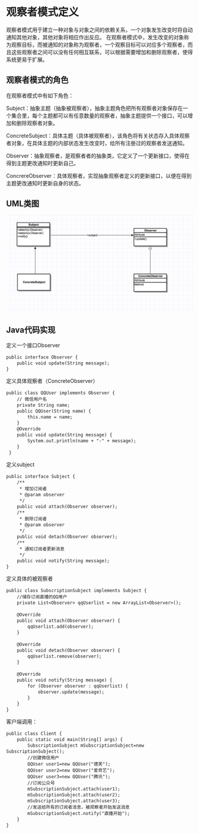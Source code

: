 # 观察者模式定义
观察者模式用于建立一种对象与对象之间的依赖关系，一个对象发生改变时将自动通知其他对象，其他对象将相应作出反应。
在观察者模式中，发生改变的对象称为观察目标，而被通知的对象称为观察者，一个观察目标可以对应多个观察者，而且这些观察者之间可以没有任何相互联系，可以根据需要增加和删除观察者，使得系统更易于扩展。

## 观察者模式的角色
在观察者模式中有如下角色： 

Subject：抽象主题（抽象被观察者），抽象主题角色把所有观察者对象保存在一个集合里，每个主题都可以有任意数量的观察者，抽象主题提供一个接口，可以增加和删除观察者对象。

ConcreteSubject：具体主题（具体被观察者），该角色将有关状态存入具体观察者对象，在具体主题的内部状态发生改变时，给所有注册过的观察者发送通知。

Observer：抽象观察者，是观察者者的抽象类，它定义了一个更新接口，使得在得到主题更改通知时更新自己。

ConcrereObserver：具体观察者，实现抽象观察者定义的更新接口，以便在得到主题更改通知时更新自身的状态。

## UML类图
![观察者UML](https://github.com/JessonYue/Design-Pattern-Learning/blob/master/resource/%E8%A7%82%E5%AF%9F%E8%80%85UML.png)

## Java代码实现
定义一个接口Observer
~~~
public interface Observer {
    public void update(String message);
}
~~~
定义具体观察者（ConcreteObserver）
~~~
public class QQUser implements Observer {
    // 微信用户名
    private String name;
    public QQUser(String name) {
        this.name = name;
    }
    @Override
    public void update(String message) {
        System.out.println(name + "-" + message);
    }
 }
~~~
定义subject
~~~
public interface Subject {
    /**
     * 增加订阅者
     * @param observer
     */
    public void attach(Observer observer);
    /**
     * 删除订阅者
     * @param observer
     */
    public void detach(Observer observer);
    /**
     * 通知订阅者更新消息
     */
    public void notify(String message);
}
~~~
定义具体的被观察者
~~~
public class SubscriptionSubject implements Subject {
    //储存订阅直播的QQ用户
    private List<Observer> qqUserlist = new ArrayList<Observer>();

    @Override
    public void attach(Observer observer) {
        qqUserlist.add(observer);
    }

    @Override
    public void detach(Observer observer) {
        qqUserlist.remove(observer);
    }

    @Override
    public void notify(String message) {
        for (Observer observer : qqUserlist) {
            observer.update(message);
        }
    }
}
~~~
客户端调用：
~~~
public class Client {
    public static void main(String[] args) {
        SubscriptionSubject mSubscriptionSubject=new SubscriptionSubject();
        //创建微信用户
        QQUser user1=new QQUser("德芙");
        QQUser user2=new QQUser("爱奇艺");
        QQUser user3=new QQUser("腾讯");
        //订阅公众号
        mSubscriptionSubject.attach(user1);
        mSubscriptionSubject.attach(user2);
        mSubscriptionSubject.attach(user3);
        //发送给所有的订阅者消息，被观察者开始发送消息
        mSubscriptionSubject.notify("直播开始");
    }
}
~~~
